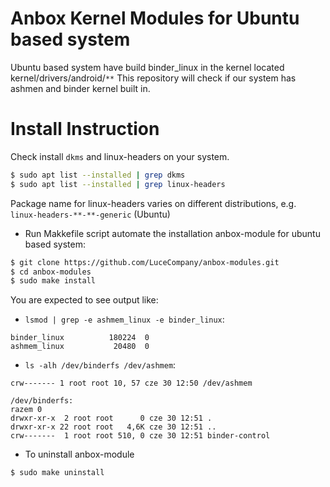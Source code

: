 # Anbox Kernel Modules for Ubuntu based system

Ubuntu based system have build binder_linux in the kernel located kernel/drivers/android/`**`
This repository will check if our system has ashmen and binder kernel built in.
# Install Instruction
Check install `dkms` and linux-headers on your system.
```sh
$ sudo apt list --installed | grep dkms
$ sudo apt list --installed | grep linux-headers
```
Package name for linux-headers varies on different distributions, e.g.
`linux-headers-**-**-generic` (Ubuntu)


* Run Makkefile script automate the installation anbox-module for ubuntu based system:
```sh
$ git clone https://github.com/LuceCompany/anbox-modules.git
$ cd anbox-modules
$ sudo make install
```
You are expected to see output like:
* `lsmod | grep -e ashmem_linux -e binder_linux`:

```
binder_linux          180224  0
ashmem_linux           20480  0
```
* `ls -alh /dev/binderfs /dev/ashmem`:
```
crw------- 1 root root 10, 57 cze 30 12:50 /dev/ashmem

/dev/binderfs:
razem 0
drwxr-xr-x  2 root root      0 cze 30 12:51 .
drwxr-xr-x 22 root root   4,6K cze 30 12:51 ..
crw-------  1 root root 510, 0 cze 30 12:51 binder-control
```

* To uninstall anbox-module
```sh
$ sudo make uninstall
```
